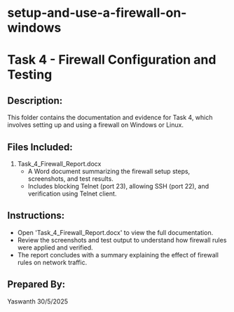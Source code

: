 # setup-and-use-a-firewall-on-windows
Task 4 - Firewall Configuration and Testing
===========================================

Description:
------------
This folder contains the documentation and evidence for Task 4, which involves setting up and using a firewall on Windows or Linux.

Files Included:
---------------
1. Task_4_Firewall_Report.docx
   - A Word document summarizing the firewall setup steps, screenshots, and test results.
   - Includes blocking Telnet (port 23), allowing SSH (port 22), and verification using Telnet client.

Instructions:
-------------
- Open 'Task_4_Firewall_Report.docx' to view the full documentation.
- Review the screenshots and test output to understand how firewall rules were applied and verified.
- The report concludes with a summary explaining the effect of firewall rules on network traffic.

Prepared By:
------------
Yaswanth
30/5/2025
